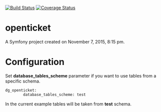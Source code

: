 [![Build Status](https://travis-ci.org/GrizliK1988/openticket.svg)](https://travis-ci.org/GrizliK1988/openticket)
[![Coverage Status](https://coveralls.io/repos/GrizliK1988/openticket/badge.svg?branch=master&service=github)](https://coveralls.io/github/GrizliK1988/openticket?branch=master)

openticket
==========

A Symfony project created on November 7, 2015, 8:15 pm.


Configuration
=============

Set **database_tables_scheme** parameter if you want to use tables from a specific schema.

```
dg_openticket:
        database_tables_scheme: test
```

In the current example tables will be taken from **test** schema.